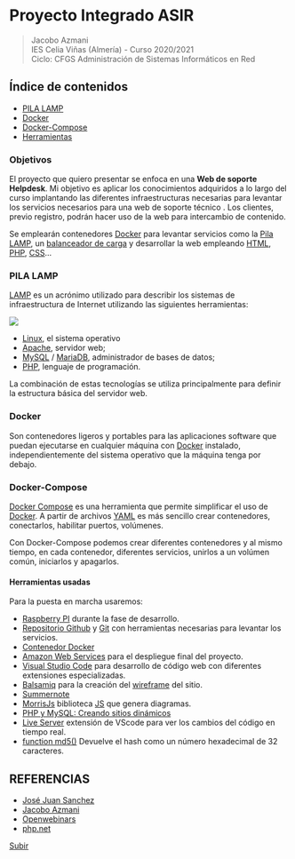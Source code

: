 <a name="top"></a>
# Proyecto Integrado ASIR
> Jacobo Azmani  
> IES Celia Viñas (Almería) - Curso 2020/2021    
> Ciclo: CFGS Administración de Sistemas Informáticos en Red  

## Índice de contenidos
* [PILA LAMP](#item1)
* [Docker](#item2)
* [Docker-Compose](#item3)
* [Herramientas](#item4)

### Objetivos
El proyecto que quiero presentar se enfoca en una **Web de soporte Helpdesk**. Mi objetivo es aplicar los conocimientos adquiridos a lo largo del curso implantando las diferentes infraestructuras necesarias para levantar los servicios necesarios para una web de soporte técnico . Los clientes, previo registro, podrán hacer uso de la web para intercambio de contenido.

Se emplearán contenedores [Docker](https://www.docker.com/) para levantar servicios como la [Pila LAMP](https://es.wikipedia.org/wiki/LAMP), un [balanceador de carga](https://es.wikipedia.org/wiki/Equilibrador_de_carga) y desarrollar la web empleando [HTML](https://developer.mozilla.org/es/docs/Web/HTML), [PHP](https://www.php.net/), [CSS](https://developer.mozilla.org/es/docs/Web/CSS)...

<a name="item1"></a>
### PILA LAMP
[LAMP](https://es.wikipedia.org/wiki/LAMP) es un acrónimo utilizado para describir los sistemas de infraestructura de Internet utilizando las siguientes herramientas:

![](https://lh4.googleusercontent.com/wmCuTDpkpnkjtu8_EtTcK3usdu5NcQyHkphLmApGya_j3ulA8OGTKAnrIrjVrt7gh-nwF23GYXDFE9AwdEIw8OwkuOHz9Uq_y8XpzFctBODDl23cZQsDL0-Cw267y6xovLe8nwnk)

- [Linux](https://es.wikipedia.org/wiki/GNU/Linux), el sistema operativo
- [Apache](https://httpd.apache.org/), servidor web;
- [MySQL](https://www.mysql.com/) / [MariaDB](https://mariadb.org/), administrador de bases de datos;
- [PHP](https://www.php.net/), lenguaje de programación.

La combinación de estas tecnologías se utiliza principalmente para definir la estructura básica del servidor web.

<a name="item2"></a>
### Docker

Son contenedores ligeros y portables para las aplicaciones software que puedan ejecutarse en cualquier máquina con [Docker](https://www.docker.com/) instalado, independientemente del sistema operativo que la máquina tenga por debajo.

<a name="item3"></a>
### Docker-Compose

[Docker Compose](https://docs.docker.com/compose/) es una herramienta que permite simplificar el uso de [Docker](https://www.docker.com/). A partir de archivos [YAML](https://es.wikipedia.org/wiki/YAML) es más sencillo crear contenedores, conectarlos, habilitar puertos, volúmenes.

Con Docker-Compose podemos crear diferentes contenedores y al mismo tiempo, en cada contenedor, diferentes servicios, unirlos a un volúmen común, iniciarlos y apagarlos.

<a name="item4"></a>
#### Herramientas usadas

Para la puesta en marcha usaremos:

- [Raspberry PI](https://www.raspberrypi.org/) durante la fase de desarrollo.
- [Repositorio Github](https://github.com/) y [Git](https://git-scm.com/) con herramientas necesarias para levantar los servicios.
- [Contenedor Docker](https://aws.amazon.com/es/docker/)
- [Amazon Web Services](https://aws.amazon.com/es/) para el despliegue final del proyecto.
- [Visual Studio Code](https://code.visualstudio.com/) para desarrollo de código web con diferentes extensiones especializadas.
- [Balsamiq](https://balsamiq.com/) para la creación del [wireframe](https://es.wikipedia.org/wiki/Website_wireframe) del sitio.
- [Summernote](https://summernote.org/)
- [MorrisJs](https://morrisjs.github.io/morris.js/) biblioteca [JS](https://developer.mozilla.org/es/docs/Web/JavaScript) que genera diagramas.
- [PHP y MySQL: Creando sitios dinámicos](https://openwebinars.net/cursos/php-mysql/)
- [Live Server](https://marketplace.visualstudio.com/items?itemName=ritwickdey.LiveServer) extensión de VScode para ver los cambios del código en tiempo real.
- [function md5()](http://www.md5.cz/) Devuelve el hash como un número hexadecimal de 32 caracteres.

## REFERENCIAS
- [José Juan Sanchez](https://github.com/josejuansanchez/iaw-practica-lamp-docker)
- [Jacobo Azmani](https://github.com/jacobo87)
- [Openwebinars](https://openwebinars.net/)
- [php.net](https://www.php.net/manual/es/)

[Subir](#top)
